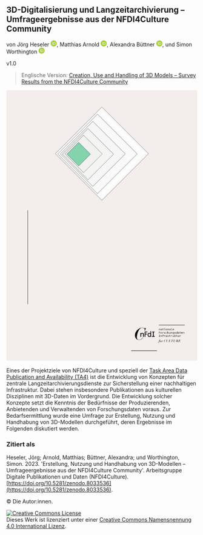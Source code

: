 ## 3D-Digitalisierung und Langzeitarchivierung – Umfrageergebnisse aus der NFDI4Culture Community

von Jörg Heseler <a href="https://orcid.org/0000-0002-1497-627X"><img alt="ORCID logo" src="uhtml/images/ORCIDiD_icon128x128.png" width="16" height="16" /></a>, Matthias Arnold <a href="https://orcid.org/0000-0003-0876-6177"><img alt="ORCID logo" src="uhtml/images/ORCIDiD_icon128x128.png" width="16" height="16" /></a>, Alexandra Büttner <a href="https://orcid.org/0000-0002-4950-0941"><img alt="ORCID logo" src="uhtml/images/ORCIDiD_icon128x128.png" width="16" height="16" /></a>, und Simon Worthington <a href="https://orcid.org/0000-0002-8579-9717"><img alt="ORCID logo" src="uhtml/images/ORCIDiD_icon128x128.png" width="16" height="16" /></a>

v1.0

 > Englische Version: [Creation, Use and Handling of 3D Models – Survey Results from the NFDI4Culture Community](https://nfdi4culture.github.io/3d-survey-results-en/)

<picture>
 <source media="(prefers-color-scheme: dark)" srcset="cover/cover-small.jpg">
 <source media="(prefers-color-scheme: light)" srcset="cover/cover-small.jpg">
 <img alt="publication cover" src="cover/cover-small.jpg">
</picture>

Eines der Projektziele von NFDI4Culture und speziell der [Task Area Data Publication and Availability (TA4)](https://nfdi4culture.de/what-we-do/task-areas/task-area-4.html) ist die Entwicklung von Konzepten für zentrale Langzeitarchivierungsdienste zur Sicherstellung einer nachhaltigen Infrastruktur. Dabei stehen insbesondere Publikationen aus kulturellen Disziplinen mit 3D-Daten im Vordergrund. Die Entwicklung solcher Konzepte setzt die Kenntnis der Bedürfnisse der Produzierenden, Anbietenden und Verwaltenden von Forschungsdaten voraus. Zur Bedarfsermittlung wurde eine Umfrage zur Erstellung, Nutzung und Handhabung von 3D-Modellen durchgeführt, deren Ergebnisse im Folgenden diskutiert werden.
### Zitiert als

Heseler, Jörg; Arnold, Matthias; Büttner, Alexandra; und Worthington, Simon. 2023. 'Erstellung, Nutzung und Handhabung von 3D-Modellen – Umfrageergebnisse aus der NFDI4Culture Community'. Arbeitsgruppe Digitale Publikationen und Daten (NFDI4Culture). [https://doi.org/10.5281/zenodo.8033536](https://doi.org/10.5281/zenodo.8033536). 

© Die Autor:innen.

<a rel="license" href="https://creativecommons.org/licenses/by/4.0/"><img alt="Creative Commons License" style="border-width:0" src="https://i.creativecommons.org/l/by/4.0/88x31.png" /></a><br />Dieses Werk ist lizenziert unter einer <a rel="license" href="https://creativecommons.org/licenses/by/4.0/">Creative Commons Namensnennung 4.0 International Lizenz</a>.
